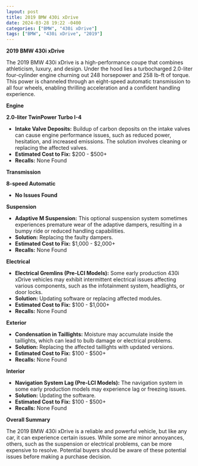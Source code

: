 ```yaml
---
layout: post
title: 2019 BMW 430i xDrive
date: 2024-03-28 19:22 -0400
categories: ["BMW", "430i xDrive"]
tags: ["BMW", "430i xDrive", "2019"]
---
```

**2019 BMW 430i xDrive**

The 2019 BMW 430i xDrive is a high-performance coupe that combines athleticism, luxury, and design. Under the hood lies a turbocharged 2.0-liter four-cylinder engine churning out 248 horsepower and 258 lb-ft of torque. This power is channeled through an eight-speed automatic transmission to all four wheels, enabling thrilling acceleration and a confident handling experience.

**Engine**

**2.0-liter TwinPower Turbo I-4**

* **Intake Valve Deposits:** Buildup of carbon deposits on the intake valves can cause engine performance issues, such as reduced power, hesitation, and increased emissions. The solution involves cleaning or replacing the affected valves.
* **Estimated Cost to Fix:** $200 - $500+
* **Recalls:** None Found

**Transmission**

**8-speed Automatic**

* **No Issues Found**

**Suspension**

* **Adaptive M Suspension:** This optional suspension system sometimes experiences premature wear of the adaptive dampers, resulting in a bumpy ride or reduced handling capabilities.
* **Solution:** Replacing the faulty dampers.
* **Estimated Cost to Fix:** $1,000 - $2,000+
* **Recalls:** None Found

**Electrical**

* **Electrical Gremlins (Pre-LCI Models):** Some early production 430i xDrive vehicles may exhibit intermittent electrical issues affecting various components, such as the infotainment system, headlights, or door locks.
* **Solution:** Updating software or replacing affected modules.
* **Estimated Cost to Fix:** $100 - $1,000+
* **Recalls:** None Found

**Exterior**

* **Condensation in Taillights:** Moisture may accumulate inside the taillights, which can lead to bulb damage or electrical problems.
* **Solution:** Replacing the affected taillights with updated versions.
* **Estimated Cost to Fix:** $100 - $500+
* **Recalls:** None Found

**Interior**

* **Navigation System Lag (Pre-LCI Models):** The navigation system in some early production models may experience lag or freezing issues.
* **Solution:** Updating the software.
* **Estimated Cost to Fix:** $100 - $500+
* **Recalls:** None Found

**Overall Summary**

The 2019 BMW 430i xDrive is a reliable and powerful vehicle, but like any car, it can experience certain issues. While some are minor annoyances, others, such as the suspension or electrical problems, can be more expensive to resolve. Potential buyers should be aware of these potential issues before making a purchase decision.
